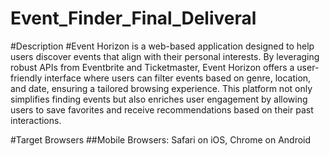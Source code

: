 # Event_Finder_Final_Deliveral

#Description
#Event Horizon is a web-based application designed to help users discover events that align with their personal interests. By leveraging robust APIs from Eventbrite and Ticketmaster, Event Horizon offers a user-friendly interface where users can filter events based on genre, location, and date, ensuring a tailored browsing experience. This platform not only simplifies finding events but also enriches user engagement by allowing users to save favorites and receive recommendations based on their past interactions.

#Target Browsers
##Mobile Browsers: Safari on iOS, Chrome on Android
